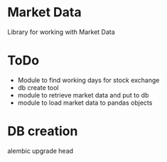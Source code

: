 Market Data
==========
Library for working with Market Data


# ToDo
- Module to find working days for stock exchange
- db create tool
- module to retrieve market data and put to db
- module to load market data to pandas objects

# DB creation
alembic upgrade head

